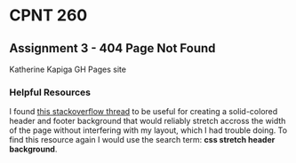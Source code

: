 # CPNT 260
## Assignment 3 - 404 Page Not Found
Katherine Kapiga
GH Pages site

### Helpful Resources
I found [this stackoverflow thread](https://stackoverflow.com/questions/2309819/how-to-stretch-a-header-across-a-web-page-background-with-css) to be useful for creating a solid-colored header and footer background that would reliably stretch accross the width of the page without interfering with my layout, which I had trouble doing. To find this resource again I would use the search term: **css stretch header background**.